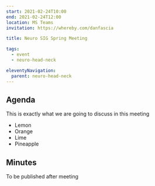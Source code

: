 ```yaml
---
start: 2021-02-24T10:00
end: 2021-02-24T12:00
location: MS Teams
invitation: https://whereby.com/danfascia

title: Neuro SIG Spring Meeting

tags:
  - event
  - neuro-head-neck

eleventyNavigation:
  parent: neuro-head-neck
---
```


## Agenda

This is exactly what we are going to discuss in this meeting

* Lemon
* Orange
* Lime
* Pineapple

## Minutes

To be published after meeting